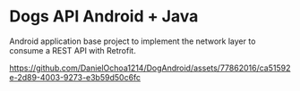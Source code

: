 # Dogs API Android + Java
Android application base project to implement the network layer to consume a REST API with Retrofit.



https://github.com/DanielOchoa1214/DogAndroid/assets/77862016/ca51592e-2d89-4003-9273-e3b59d50c6fc

